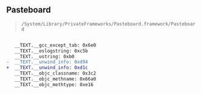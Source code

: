 ## Pasteboard

> `/System/Library/PrivateFrameworks/Pasteboard.framework/Pasteboard`

```diff

   __TEXT.__gcc_except_tab: 0x6e0
   __TEXT.__oslogstring: 0xc5b
   __TEXT.__ustring: 0xb0
-  __TEXT.__unwind_info: 0xd94
+  __TEXT.__unwind_info: 0xd1c
   __TEXT.__objc_classname: 0x3c2
   __TEXT.__objc_methname: 0x66a0
   __TEXT.__objc_methtype: 0xe16

```
